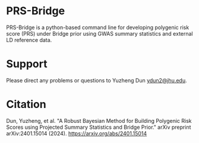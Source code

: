 # PRS-Bridge

PRS-Bridge is a python-based command line for developing polygenic risk score (PRS) under Bridge prior using GWAS summary statistics and external LD reference data.


Support 
=======
Please direct any problems or questions to Yuzheng Dun <ydun2@jhu.edu>.

Citation
=======
Dun, Yuzheng, et al. "A Robust Bayesian Method for Building Polygenic Risk Scores using Projected Summary Statistics and Bridge Prior." arXiv preprint arXiv:2401.15014 (2024). <https://arxiv.org/abs/2401.15014>
